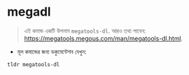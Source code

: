 # megadl

> এই কমান্ড একটি উপনাম `megatools-dl`.
> আরও তথ্য পাবেন: <https://megatools.megous.com/man/megatools-dl.html>.

- মূল কমান্ডের জন্য ডকুমেন্টেশন দেখুন:

`tldr megatools-dl`
